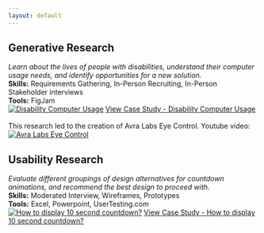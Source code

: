 ```yaml
---
layout: default
---
```

## Generative Research
_Learn about the lives of people with disabilities, understand their computer usage needs, and identify opportunities for a new solution.<br />_
**Skills:** Requirements Gathering, In-Person Recruiting, In-Person Stakeholder interviews<br />
**Tools:** FigJam<br />
[![Disability Computer Usage](https://github.com/rishikapadia7/uxr-portfolio/assets/3195747/0296343f-8200-4987-8a45-b50814a00a6f)](https://onedrive.live.com/view.aspx?resid=1F24325A97A0C49E!5280&ithint=file%2cpptx&wdo=2&authkey=!ACFtK_EJj5nhzDg)
[View Case Study - Disability Computer Usage](https://onedrive.live.com/view.aspx?resid=1F24325A97A0C49E!5280&ithint=file%2cpptx&wdo=2&authkey=!ACFtK_EJj5nhzDg)
<br /><br />
This research led to the creation of Avra Labs Eye Control. Youtube video:<br />
[![Avra Labs Eye Control](http://img.youtube.com/vi/qrxC0ceRO2s/0.jpg)](http://www.youtube.com/watch?v=qrxC0ceRO2s "Avra Labs Eye Control")

## Usability Research
_Evaluate different groupings of design alternatives for countdown animations, and recommend the best design to proceed with.<br />_
**Skills:** Moderated Interview, Wireframes, Prototypes<br />
**Tools:** Excel, Powerpoint, UserTesting.com<br />
[![How to display 10 second countdown?](https://github.com/rishikapadia7/uxr-portfolio/assets/3195747/e3920f79-361a-4daa-baeb-eda8f701611f)](https://onedrive.live.com/view.aspx?resid=1F24325A97A0C49E!5287&ithint=file%2cpptx&wdo=2&authkey=!AFyoeSh2u_VF_No)
[View Case Study - How to display 10 second countdown?](https://onedrive.live.com/view.aspx?resid=1F24325A97A0C49E!5287&ithint=file%2cpptx&wdo=2&authkey=!AFyoeSh2u_VF_No)<br />
